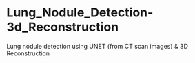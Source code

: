 # Lung_Nodule_Detection-3d_Reconstruction
Lung nodule detection using UNET (from CT scan images) &amp; 3D Reconstruction 
